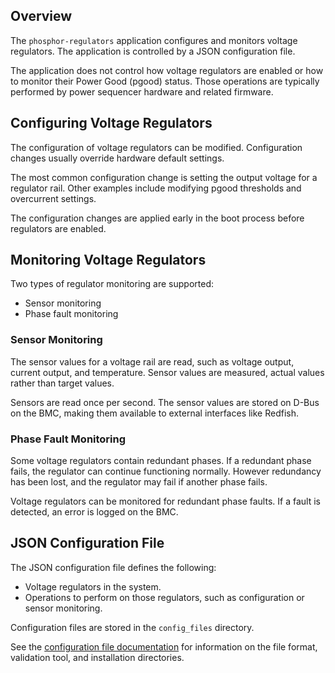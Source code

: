 ## Overview

The `phosphor-regulators` application configures and monitors voltage
regulators. The application is controlled by a JSON configuration file.

The application does not control how voltage regulators are enabled or how to
monitor their Power Good (pgood) status. Those operations are typically
performed by power sequencer hardware and related firmware.

## Configuring Voltage Regulators

The configuration of voltage regulators can be modified. Configuration changes
usually override hardware default settings.

The most common configuration change is setting the output voltage for a
regulator rail. Other examples include modifying pgood thresholds and
overcurrent settings.

The configuration changes are applied early in the boot process before
regulators are enabled.

## Monitoring Voltage Regulators

Two types of regulator monitoring are supported:

- Sensor monitoring
- Phase fault monitoring

### Sensor Monitoring

The sensor values for a voltage rail are read, such as voltage output, current
output, and temperature. Sensor values are measured, actual values rather than
target values.

Sensors are read once per second. The sensor values are stored on D-Bus on the
BMC, making them available to external interfaces like Redfish.

### Phase Fault Monitoring

Some voltage regulators contain redundant phases. If a redundant phase fails,
the regulator can continue functioning normally. However redundancy has been
lost, and the regulator may fail if another phase fails.

Voltage regulators can be monitored for redundant phase faults. If a fault is
detected, an error is logged on the BMC.

## JSON Configuration File

The JSON configuration file defines the following:

- Voltage regulators in the system.
- Operations to perform on those regulators, such as configuration or sensor
  monitoring.

Configuration files are stored in the `config_files` directory.

See the [configuration file documentation](docs/config_file/README.md) for
information on the file format, validation tool, and installation directories.
